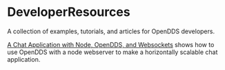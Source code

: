 # DeveloperResources
A collection of examples, tutorials, and articles for OpenDDS developers.

[A Chat Application with Node, OpenDDS, and Websockets](node-websocket-chat/README.md) shows how to use OpenDDS with a node webserver to make a horizontally scalable chat application.
